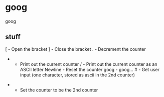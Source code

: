 # goog
goog

## stuff

[ - Open the bracket
] - Close the bracket
. - Decrement the counter
+ - Print out the current counter
/ - Print out the current counter as an ASCII letter
Newline - Reset the counter
goog - goog...
\# - Get user input (one character, stored as ascii in the 2nd counter)
* - Set the counter to be the 2nd counter
